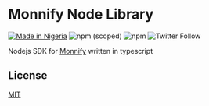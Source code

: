 # Monnify Node Library

[![Made in Nigeria](https://img.shields.io/badge/made%20in-nigeria-008751.svg?style=flat-square)](https://github.com/acekyd/made-in-nigeria)
![npm (scoped)](https://img.shields.io/npm/v/monnify-node?color=%23FF7B37&style=flat-square)
![npm](https://img.shields.io/npm/dm/monnify-node?style=flat-square)
![Twitter Follow](https://img.shields.io/twitter/follow/eminisolomon?style=social)

Nodejs SDK for [Monnify](https://monnify.com) written in typescript

## License

[MIT](https://github.com/eminisolomon/monnify-node/node/blob/main/LICENSE)
